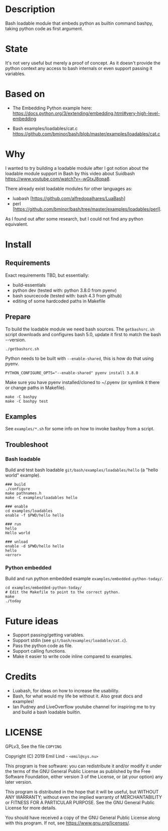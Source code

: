 # Description
Bash loadable module that embeds python as builtin command bashpy,
taking python code as first argument.

# State
It's not very useful but merely a proof of concept. As it doesn't provide the python context any access to bash internals or even support passing it variables.

# Based on
- The Embedding Python example here:
  https://docs.python.org/3/extending/embedding.html#very-high-level-embedding

- Bash examples/loadables/cat.c
  https://github.com/bminor/bash/blob/master/examples/loadables/cat.c

# Why
I wanted to try building a loadable module after I got notion about the loadable module support in Bash by this video about Suidbash https://www.youtube.com/watch?v=-wGtxJ8opa8.

There already exist loadable modules for other languages as:
- luabash [https://github.com/alfredopalhares/LuaBash]
- perl [https://github.com/bminor/bash/tree/master/examples/loadables/perl].

As I found out after some research, but I could not find any python equivalent.

# Install
## Requirements
Exact requirements TBD, but essentially:
- build-essentials
- python dev (tested with: python 3.8.0 from pyenv)
- bash sourcecode (tested with: bash 4.3 from github)
- editing of some hardcoded paths in Makefile

## Prepare
To build the loadable module we need bash sources.
The `getbashsrc.sh` script downloads and configures bash 5.0, update it first to match the bash --version.
```
./getbashsrc.sh
```

Python needs to be built with `--enable-shared`, this is how do that using pyenv.
```
PYTHON_CONFIGURE_OPTS="--enable-shared" pyenv install 3.8.0
```

Make sure you have pyenv installed/cloned to ~/.pyenv (or symlink it there or change paths in Makefile).
```
make -C bashpy
make -C bashpy test
```

## Examples
See `examples/*.sh` for some info on how to invoke bashpy from a script.

## Troubleshoot

### Bash loadable
Build and test bash loadable `git/bash/examples/loadables/hello` (a "hello world" example).
```
### build
./configure
make pathnames.h
make -C examples/loadables hello

### enable
cd examples/loadables
enable -f $PWD/hello hello

### run
hello
Hello world

### unload
enable -d $PWD/hello hello
hello
<error>
```

### Python embedded
Build and run python embedded example `examples/embedded-python-today/`.
```
cd examples/embedded-python-today/
# Edit the Makefile to point to the correct python.
make
./today
```

# Future ideas
- Support passing/getting variables.
- Support stdin (see `git/bash/examples/loadable/cat.c`).
- Pass the python code as file.
- Support calling functions.
- Make it easier to write code inline compared to examples.

# Credits
- Luabash, for ideas on how to increase the usability.
- Bash, for what would my life be without it. Also great docs and examples!
- Ian Pudney and LiveOverflow youtube channel for inspiring me to try and build a bash loadable builtin.

# LICENSE
GPLv3, See the file `COPYING`

   Copyright (C) 2019  Emil Lind - `<emil@sys.nu>`

   This program is free software: you can redistribute it and/or modify
   it under the terms of the GNU General Public License as published by
   the Free Software Foundation, either version 3 of the License, or
   (at your option) any later version.

   This program is distributed in the hope that it will be useful,
   but WITHOUT ANY WARRANTY; without even the implied warranty of
   MERCHANTABILITY or FITNESS FOR A PARTICULAR PURPOSE.  See the
   GNU General Public License for more details.

   You should have received a copy of the GNU General Public License
   along with this program.  If not, see <https://www.gnu.org/licenses/>.
